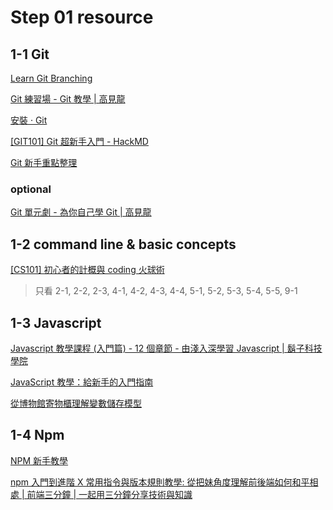 # Step 01 resource

## 1-1 Git

[Learn Git Branching](https://learngitbranching.js.org/?locale=zh_TW)

[Git 練習場 - Git 教學 | 高見龍](https://gitbook.tw/playground)

[安裝 · Git](https://zlargon.gitbooks.io/git-tutorial/content/installation.html)

[[GIT101] Git 超新手入門 - HackMD](https://hackmd.io/@ouR5x-oVSMy4d8R5uFsKNg/H17CtjWUu)

[Git 新手重點整理](https://medium.com/@flyotlin/%E6%96%B0%E6%89%8B%E4%B9%9F%E8%83%BD%E6%87%82%E7%9A%84git%E6%95%99%E5%AD%B8-c5dc0639dd9)

### optional

[Git 單元劇 - 為你自己學 Git | 高見龍](https://gitbook.tw/videos)

## 1-2 command line & basic concepts

[[CS101] 初心者的計概與 coding 火球術](https://lidemy.com/p/cs101-coding)

> 只看 2-1, 2-2, 2-3, 4-1, 4-2, 4-3, 4-4, 5-1, 5-2, 5-3, 5-4, 5-5, 9-1

## 1-3 Javascript

[Javascript 教學課程 (入門篇) - 12 個章節 - 由淺入深學習 Javascript | 鬍子科技學院](https://mtache.com/javascript)

[JavaScript 教學：給新手的入門指南](https://javascript.alphacamp.co/)

[從博物館寄物櫃理解變數儲存模型](https://hulitw.medium.com/variable-and-frontdesk-a53a0440af3c)

## 1-4 Npm

[NPM 新手教學
](https://blog.jerry-hong.com/posts/npm-tutorial)

[npm 入門到進階 X 常用指令與版本規則教學: 從把妹角度理解前後端如何和平相處 | 前端三分鐘 | 一起用三分鐘分享技術與知識](https://linyencheng.github.io/2022/09/27/relationships-between-frontend-and-backend/tool-npm/)
